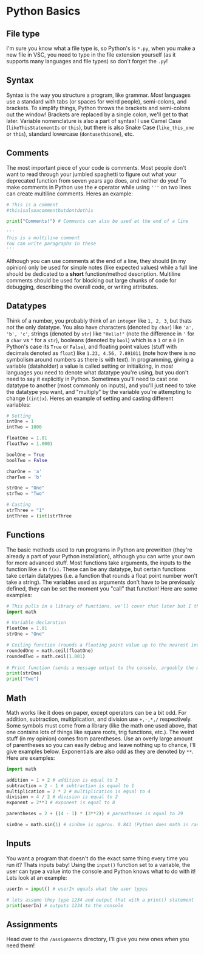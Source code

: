 # Python Basics

## File type
I'm sure you know what a file type is, so Python's is `*.py`, when you make a new file in VSC, you need to type in the file extension yourself (as it supports many languages and file types) so don't forget the `.py`!

## Syntax
Syntax is the way you structure a program, like grammar. *Most* languages use a standard with tabs (or spaces for weird people), semi-colons, and brackets. To simplify things, Python throws the brackets and semi-colons out the window! Brackets are replaced by a single colon, we'll get to that later. Variable nomenclature is also a part of syntax! I use Camel Case (`likeThisStatementIs` or `this`), but there is also Snake Case (`like_this_one` or `this`), standard lowercase (`dontusethisone`), etc.

## Comments
The most important piece of your code is comments. Most people don't want to read through your jumbled spaghetti to figure out what your deprecated function from seven years ago does, and neither do you! To make comments in Python use the `#` operator while using `'''` on two lines can create multiline comments. Heres an example:
```python
# This is a comment
#thisisalsoacommentbutdontdothis

print("Comments!") # Comments can also be used at the end of a line

'''
This is a multiline comment
You can write paragraphs in these
'''
```

Although you can use comments at the end of a line, they should (in my opinion) only be used for simple notes (like expected values) while a full line should be dedicated to a **short** function/method description. Multiline comments should be used for blocking out large chunks of code for debugging, describing the overall code, or writing attributes.

## Datatypes
Think of a number, you probably think of an `integer` like `1, 2, 3`, but thats not the only datatype. You also have characters (denoted by `char`) like `'a', 'b', 'c'`, strings (denoted by `str`) like `"Hello!"` (note the difference in `'` for a `char` vs `"` for a `str`), booleans (denoted by `bool`) which is a `1` or a `0` (in Python's case its `True` or `False`), and floating point values (stuff with decimals denoted as `float`) like `1.23, 4.56, 7.891011` (note how there is no symbolism around numbers as there is with text). In programming, giving a variable (dataholder) a value is called setting or initializing, in *most* languages you need to denote what datatype you're using, but you don't need to say it explicitly in Python. Sometimes you'll need to cast one datatype to another (most commonly on inputs), and you'll just need to take the datatype you want, and "multiply" by the variable you're attempting to change (`(int)x`). Heres an example of setting and casting different variables:
```python
# Setting
intOne = 1
intTwo = 1000

floatOne = 1.01
floatTwo = 1.0001

boolOne = True
boolTwo = False

charOne = 'a'
charTwo = 'b'

strOne = "One"
strTwo = "Two"

# Casting
strThree = "1"
intThree = (int)strThree
```

## Functions
The basic methods used to run programs in Python are prewritten (they're already a part of your Python installation), although you can write your own for more advanced stuff. Most functions take arguments, the inputs to the function like `x` in `f(x)`. These can be any datatype, but certain functions take certain datatypes (i.e. a function that rounds a float point number won't take a string). The variables used as arguments don't have to be previously defined, they can be set the moment you "call" that function! Here are some examples:
```python
# This pulls in a library of functions, we'll cover that later but I thought it should be here
import math

# Variable declaration
floatOne = 1.01
strOne = "One"

# Ceiling function (rounds a floating point value up to the nearest integer), math is the library so the function ceil is called from math via the `.`
roundedOne = math.ceil(floatOne)
roundedTwo = math.ceil(1.001)
 
# Print function (sends a message output to the console, arguably the most important function)
print(strOne)
print("Two")
```

## Math
Math works like it does on paper, except operators can be a bit odd. For addition, subtraction, multiplication, and division use `+,-,*,/` respectively. Some symbols must come from a library (like the math one used above, that one contains lots of things like square roots, trig functions, etc.). The weird stuff (in my opinion) comes from parentheses. Use an overly large amount of parentheses so you can easily debug and leave nothing up to chance, I'll give examples below. Exponentials are also odd as they are denoted by `**`. Here are examples:
```python
import math

addition = 1 + 2 # addition is equal to 3
subtraction = 2 - 1 # subtraction is equal to 1
multiplication = 2 * 2 # multiplication is equal to 4
division = 4 / 2 # division is equal to 2
exponent = 2**3 # exponent is equal to 8

parentheses = 2 + ((4 - 1) * (3**2)) # parentheses is equal to 29

sinOne = math.sin(1) # sinOne is approx. 0.841 (Python does math in radians)
```

## Inputs
You want a program that doesn't do the exact same thing every time you run it? Thats inputs baby! Using the `input()` function set to a variable, the user can type a value into the console and Python knows what to do with it! Lets look at an example:
```python
userIn = input() # userIn equals what the user types

# lets assume they type 1234 and output that with a print() statement
print(userIn) # outputs 1234 to the console
```

## Assignments
Head over to the `/assignments` directory, I'll give you new ones when you need them!